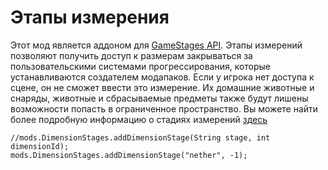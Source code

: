 # Этапы измерения

Этот мод является аддоном для [GameStages API](https://minecraft.curseforge.com/projects/game-stages). Этапы измерений позволяют получить доступ к размерам закрываться за пользовательскими системами прогрессирования, которые устанавливаются создателем модапаков. Если у игрока нет доступа к сцене, он не сможет ввести это измерение. Их домашние животные и снаряды, животные и сбрасываемые предметы также будут лишены возможности попасть в ограниченное пространство. Вы можете найти более подробную информацию о стадиях измерений [здесь](https://minecraft.curseforge.com/projects/dimension-stages)

```zenscript
//mods.DimensionStages.addDimensionStage(String stage, int dimensionId);
mods.DimensionStages.addDimensionStage("nether", -1);
```